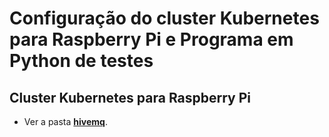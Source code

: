# Configuração do cluster Kubernetes para Raspberry Pi e Programa em Python de testes

## Cluster Kubernetes para Raspberry Pi
- Ver a pasta [**hivemq**](./hivemq).

